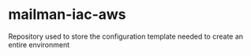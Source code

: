 # mailman-iac-aws
Repository used to store the configuration template needed to create an entire environment
